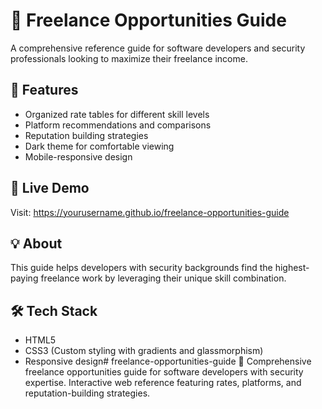 # 💼 Freelance Opportunities Guide

A comprehensive reference guide for software developers and security professionals looking to maximize their freelance income.

## 🎯 Features
- Organized rate tables for different skill levels
- Platform recommendations and comparisons
- Reputation building strategies
- Dark theme for comfortable viewing
- Mobile-responsive design

## 🚀 Live Demo
Visit: https://yourusername.github.io/freelance-opportunities-guide

## 💡 About
This guide helps developers with security backgrounds find the highest-paying freelance work by leveraging their unique skill combination.

## 🛠️ Tech Stack
- HTML5
- CSS3 (Custom styling with gradients and glassmorphism)
- Responsive design# freelance-opportunities-guide
💼 Comprehensive freelance opportunities guide for software developers with security expertise. Interactive web reference featuring rates, platforms, and reputation-building strategies.
